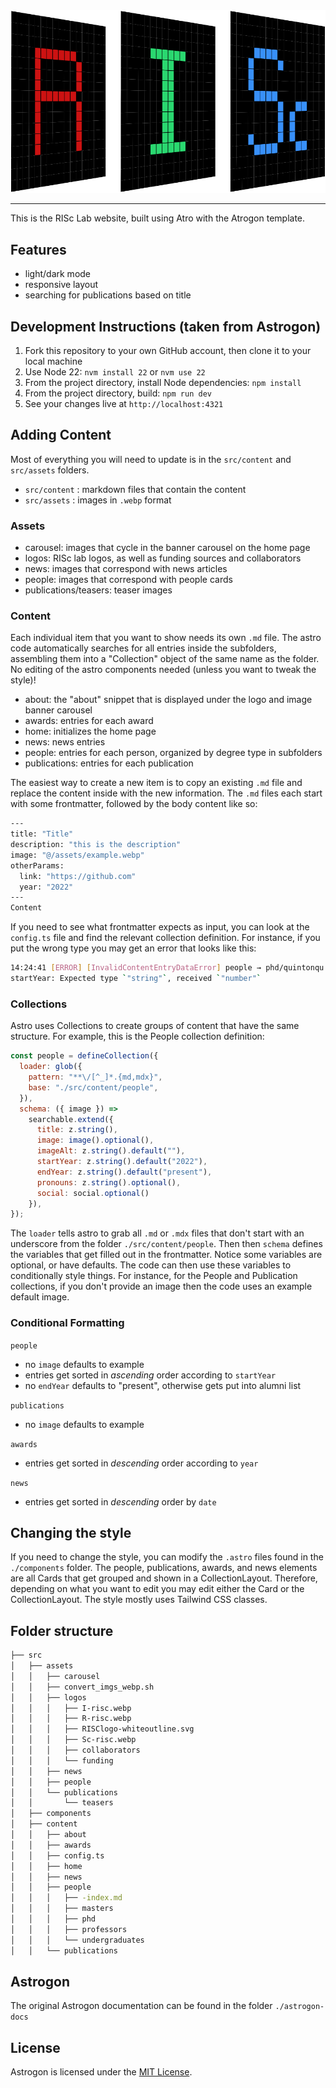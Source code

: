 
<div>
  <img src="src/assets/logos/RISClogo-whiteoutline.svg" alt="RISc Logo"/>
</div>

---

This is the RISc Lab website, built using Atro with the Atrogon template.

## Features
- light/dark mode
- responsive layout
- searching for publications based on title

## Development Instructions (taken from Astrogon)

1. Fork this repository to your own GitHub account, then clone it to your local machine
2. Use Node 22: `nvm install 22` or `nvm use 22`
3. From the project directory, install Node dependencies: `npm install`
4. From the project directory, build: `npm run dev`
5. See your changes live at `http://localhost:4321`

## Adding Content
Most of everything you will need to update is in the ```src/content``` and ```src/assets``` folders. 

- ```src/content``` : markdown files that contain the content
- ```src/assets``` : images in ```.webp``` format

### Assets
- carousel: images that cycle in the banner carousel on the home page
- logos: RISc lab logos, as well as funding sources and collaborators
- news: images that correspond with news articles
- people: images that correspond with people cards
- publications/teasers: teaser images

### Content
Each individual item that you want to show needs its own ```.md``` file. The astro code automatically searches for all entries inside the subfolders, assembling them into a "Collection" object of the same name as the folder. No editing of the astro components needed (unless you want to tweak the style)!

- about: the "about" snippet that is displayed under the logo and image banner carousel
- awards: entries for each award
- home: initializes the home page
- news: news entries
- people: entries for each person, organized by degree type in subfolders
- publications: entries for each publication

The easiest way to create a new item is to copy an existing ```.md``` file and replace the content inside with the new information. The ```.md``` files each start with some frontmatter, followed by the body content like so:

``` bash
---
title: "Title"
description: "this is the description"
image: "@/assets/example.webp"
otherParams:
  link: "https://github.com"
  year: "2022"
---
Content
```
If you need to see what frontmatter expects as input, you can look at the ```config.ts``` file and find the relevant collection definition. For instance, if you put the wrong type you may get an error that looks like this:

```bash
14:24:41 [ERROR] [InvalidContentEntryDataError] people → phd/quintonqu data does not match collection schema.
startYear: Expected type `"string"`, received `"number"`
```

### Collections
Astro uses Collections to create groups of content that have the same structure. For example, this is the People collection definition:

```javascript
const people = defineCollection({
  loader: glob({
    pattern: "**\/[^_]*.{md,mdx}",
    base: "./src/content/people",
  }),
  schema: ({ image }) =>
    searchable.extend({
      title: z.string(),
      image: image().optional(),
      imageAlt: z.string().default(""),
      startYear: z.string().default("2022"), 
      endYear: z.string().default("present"),
      pronouns: z.string().optional(),
      social: social.optional()
    }),
});
```
The ```loader``` tells astro to grab all ```.md``` or ```.mdx``` files that don't start with an underscore from the folder ```./src/content/people```. Then then ```schema``` defines the variables that get filled out in the frontmatter. Notice some variables are optional, or have defaults. The code can then use these variables to conditionally style things. For instance, for the People and Publication collections, if you don't provide an image then the code uses an example default image.

### Conditional Formatting

```people```
 - no ```image``` defaults to example
 - entries get sorted in *ascending* order according to ```startYear```
 - no ```endYear``` defaults to "present", otherwise gets put into alumni list

```publications```
 - no ```image``` defaults to example

```awards```
 - entries get sorted in *descending* order according to ```year```

```news```
 - entries get sorted in *descending* order by ```date```

## Changing the style
If you need to change the style, you can modify the ```.astro``` files found in the ```./components``` folder. The people, publications, awards, and news elements are all Cards that get grouped and shown in a CollectionLayout. Therefore, depending on what you want to edit you may edit either the Card or the CollectionLayout. The style mostly uses Tailwind CSS classes. 

## Folder structure
``` bash
├── src
│   ├── assets
│   │   ├── carousel
│   │   ├── convert_imgs_webp.sh
│   │   ├── logos
│   │   │   ├── I-risc.webp
│   │   │   ├── R-risc.webp
│   │   │   ├── RISClogo-whiteoutline.svg
│   │   │   ├── Sc-risc.webp
│   │   │   ├── collaborators
│   │   │   └── funding
│   │   ├── news
│   │   ├── people
│   │   └── publications
│   │       └── teasers
│   ├── components
│   ├── content
│   │   ├── about
│   │   ├── awards
│   │   ├── config.ts
│   │   ├── home
│   │   ├── news
│   │   ├── people
│   │   │   ├── -index.md
│   │   │   ├── masters
│   │   │   ├── phd
│   │   │   ├── professors
│   │   │   └── undergraduates
│   │   └── publications
```

## Astrogon
The original Astrogon documentation can be found in the folder ```./astrogon-docs```

## License
Astrogon is licensed under the [MIT License](LICENSE).


